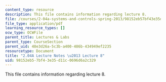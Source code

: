 ```yaml
---
content_type: resource
description: This file contains information regarding lecture 8.
file: /courses/2-04a-systems-and-controls-spring-2013/98152eb57bf43e35d11c0696d6a2c329_MIT2_04AS13_Lecture8.pdf
file_type: application/pdf
learning_resource_types: []
ocw_type: OCWFile
parent_title: Lectures & Labs
parent_type: CourseSection
parent_uid: 48e3d26a-5c3b-a400-486b-434949ef2235
resourcetype: Document
title: "2.04A Lecture Notes \u2013 Lecture 8"
uid: 98152eb5-7bf4-3e35-d11c-0696d6a2c329
---
```

This file contains information regarding lecture 8.

